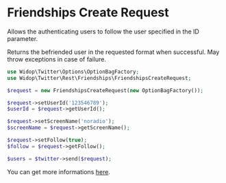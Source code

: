 # Friendships Create Request

Allows the authenticating users to follow the user specified in the ID parameter.

Returns the befriended user in the requested format when successful.
May throw exceptions in case of failure.

``` php
use Widop\Twitter\Options\OptionBagFactory;
use Widop\Twitter\Rest\Friendships\FriendshipsCreateRequest;

$request = new FriendshipsCreateRequest(new OptionBagFactory());

$request->setUserId('123546789');
$userId = $request->getUserId();

$request->setScreenName('noradio');
$screenName = $request->getScreenName();

$request->setFollow(true);
$follow = $request->getFollow();

$users = $twitter->send($request);
```

You can get more informations [here](https://dev.twitter.com/docs/api/1.1/post/friendships/create).
